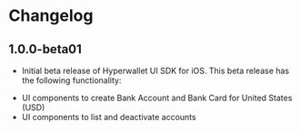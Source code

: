 Changelog
=========

1.0.0-beta01
-------------------
- Initial beta release of Hyperwallet UI SDK for iOS. This beta release has the following functionality:
* UI components to create Bank Account and Bank Card for United States (USD)
* UI components to list and deactivate accounts
